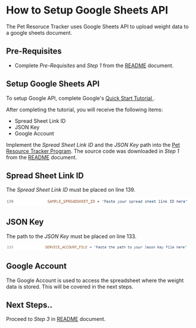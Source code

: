 # How to Setup Google Sheets API
The Pet Resoruce Tracker uses Google Sheets API to upload weight data to a google sheets document. 

## Pre-Requisites
* Complete _Pre-Requisites_ and _Step 1_ from the [README](../README.md) document. 


## Setup Google Sheets API
To setup Google API, complete Google's [Quick Start Tutorial ](https://developers.google.com/sheets/api/quickstart/python).

After completing the tutorial, you will receive the following items:

* Spread Sheet Link ID
* JSON Key
* Google Account

Implement the _Spread Sheet Link ID_ and the  _JSON Key_ path into the [Pet Resource Tracker Program](../pet_resource_tracker.py). The source code was downloaded in _Step 1_ from the [README](../README.md) document. 

## Spread Sheet Link ID

The _Spread Sheet Link ID_ must be placed on line 139.

![](./Image%20Files/spreadsheet_link.png)

## JSON Key

The path to the _JSON Key_ must be placed on line 133.  

![](./Image%20Files/json_key.png)

## Google Account

The Google Account is used to access the spreadsheet where the weight data is stored. This will be covered in the next steps. 

## Next Steps..
Proceed to _Step 3_ in [README](../README.md) document.
